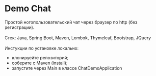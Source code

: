 # Demo Chat

Простой ногопользовательский чат через браузер по http (без регистрации). 
<br><br>
Стек: Java, Spring Boot, Maven, Lombok, Thymeleaf, Bootstrap, JQuery
<br><br>
Инстукции по установке локально:
- клонируейте репозиторий;
- соберите с Maven (install);
- запустите через Main в классе ChatDemoApplication
